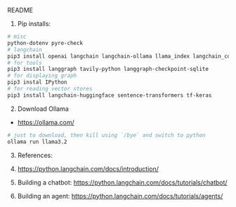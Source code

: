 README

1. Pip installs:
```bash
# misc
python-dotenv pyre-check
# langchain
pip3 install openai langchain langchain-ollama llama_index langchain_community
# for tools
pip3 install langgraph tavily-python langgraph-checkpoint-sqlite
# for displaying graph
pip3 instal IPython
# for reading vector stores
pip3 install langchain-huggingface sentence-transformers tf-keras
```

2. Download Ollama
* https://ollama.com/
```bash
# just to download, then kill using `/bye` and switch to python
ollama run llama3.2
```

3. References:

1. https://python.langchain.com/docs/introduction/
2. Building a chatbot: https://python.langchain.com/docs/tutorials/chatbot/
3. Building an agent: https://python.langchain.com/docs/tutorials/agents/